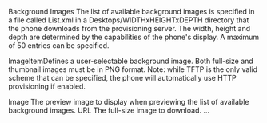 Background Images
The list of available background images is specified in a file called List.xml in a Desktops/WIDTHxHEIGHTxDEPTH directory that the phone downloads from the provisioning server. The width, height and depth are determined by the capabilities of the phone's display. A maximum of 50 <ImageItem> entries can be specified.

<CiscoIPPhoneImageList>
ImageItemDefines a user-selectable background image. Both full-size and thumbnail images must be in PNG format. Note: while TFTP is the only valid scheme that can be specified, the phone will automatically use HTTP provisioning if enabled.

Image	The preview image to display when previewing the list of available background images.
URL	The full-size image to download.
  <ImageItem Image="TFTP:Desktops/WIDTHxHEIGHTxDEPTH/PREVIEW.png" URL="TFTP:Desktops/WIDTHxHEIGHTxDEPTH/IMAGE.png" />
  ...
</CiscoIPPhoneImageList>
